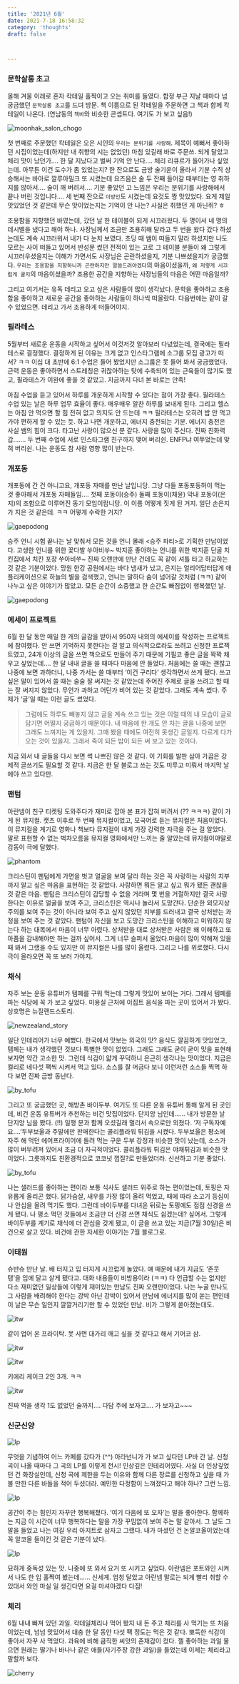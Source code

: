 ```yaml
---
title: '2021년 6월'
date: 2021-7-18 16:58:32
category: 'thoughts'
draft: false



---
```


### 문학살롱 초고

올해 겨울 이래로 혼자 칵테일 홀짝이고 오는 취미를 들였다. 합정 부근 지날 때마다 넘 궁금했던  `문학살롱 초고`를 드뎌 방문. 책 이름으로 된 칵테일을 주문하면 그 책과 함께 칵테일이 나온다. (연남동의 `책바`와 비슷한 콘셉트다. 여기도 가 보고 싶음!)

![moonhak_salon_chogo](./images/chogo.png)

첫 번째로 주문했던 칵테일은 오은 시인의 `우리는 분위기를 사랑해`. 제목이 예뻐서 좋아하던 시집이었는데(하지만 내 취향의 시는 없었던) 마침 있길래 바로 주문쓰. 되게 달았고 체리 맛이 났던가.... 한 달 지났다고 벌써 기억 안 난다.... 체리 리큐르가 들어가나 싶었는데. 아무튼 이건 도수가 좀 있었는지? 한 잔으로도 금방 술기운이 올라서 기분 수직 상승해서는 바아로 깔루아밀크 또 시켰는데 요즈음은 술 두 잔째 들어갈 때부터는 영 취하지를 않아서.... 술이 깨 버려서.... 기분 좋았던 고 느낌은 우리는 분위기를 사랑해에서 끝나 버린 것입니다.... 세 번째 잔으로 `이방인`도 시켰는데 요것도 짱 맛있었다. 요게 제일 맛있었던 것 같은데 무슨 맛이었는지는 기억이 안 나는? 사실은 취했던 게 아닌쥐? ㅎ

조용함을 지향했던 바였는데, 갔던 날 한 테이블이 되게 시끄러웠다. 두 명이서 네 명의 데시벨을 냈다고 해야 하나. 사장님께서 조금만 조용히해 달라고 두 번을 왔다 갔다 하셨는데도 계속 시끄러워서 내가 다 눈치 보였다. 초딩 때 쌤이 떠들지 말라 하셨지만 나도 모르는 사이 떠들고 있어서 반성문 썼던 전적이 있는 고로 그 테이블 분들이 왜 그렇게 시끄러우셨을지는 이해가 가면서도 사장님은 곤란하셨을지, 기분 나쁘셨을지가 궁금했다. `우리는 조용함을 지향하니까 곤란하지만 말씀드려야겠다`의 마음이셨을까, `왜 저렇게 시끄럽게 굴지`의 마음이셨을까? 조용한 공간을 지향하는 사장님들의 마음은 어떤 마음일까?

그리고 여기서는 유독 데리고 오고 싶은 사람들이 많이 생각났다. 문학을 좋아하고 조용함을 좋아하고 새로운 공간을 좋아하는 사람들이 하나씩 떠올랐다. 다음번에는 같이 갈 수 있었으면. 데리고 가서 조용하게 떠들어야지.

### 필라테스

5월부터 새로운 운동을 시작하고 싶어서 이것저것 알아보러 다녔었는데, 결국에는 필라테스로 결정했다. 결정하게 된 이유는 크게 없고 인스타그램에 소그룹 모집 광고가 떠서? ㅋㅋ 이십 대 초반에 6:1 수업은 들어 봤었지만 소그룹은 못 들어 봐서 궁금했었다. 근력 운동은 좋아하면서 스트레칭은 귀찮아하는 탓에 수축되어 있는 근육들이 많기도 했고, 필라테스가 이완에 좋을 것 같았고. 지금까지 다녀 본 바로는 만족!

아침 수업을 듣고 있어서 하루를 개운하게 시작할 수 있다는 점이 가장 좋다. 필라테스 수업 있는 날은 하루 업무 효율이 좋다. 매우매우 알찬 하루를 보내게 된다. 그리고 헬스는 아침 안 먹으면 할 힘 전혀 없고 의지도 안 드는데 ㅋㅋ 필라테스는 오히려 밥 안 먹고 가야 편하게 할 수 있는 듯. 하고 나면 개운하고, 에너지 충전되는 기분. 에너지 충전은 사실 쌤의 힘이 크다. 타고난 사랑이 많으신 분 같다. 사랑을 많이 주신다. 진짜 친화력 갑....... 두 번째 수업에 서로 인스타그램 친구까지 맺어 버리쉰. ENFP냐 여쭈었는데 맞혀 버리쉰. 나는 운동도 참 사람 영향 많이 받는다.

### 개포동

개포동에 간 건 아니고요, 개포동 자매를 만난 날입니당. 그냥 다들 포동포동허이 먹는 것 좋아해서 개포동 자매들임.... 첫째 포동이(승주) 둘째 포동이(채윤) 막내 포동이(은지)의 조합으로 이루어진 동기 모임이랍니당. 이 이름 어떻게 짓게 된 거지. 일단 손은지가 지은 것 같은데. ㅋㅋ 어떻게 수락한 거지?

![gaepodong](./images/mangwon_2.png)

승주 언니 시험 끝나는 날 맞춰서 모든 것을 언니 몰래 <승주 파티>로 기획한 만남이었다. 고생한 언니를 위한 꽃다발 쑤아비쑤~ 박지훈 좋아하는 언니를 위한 박지훈 단골 치킨집에서 치킨 포장 쑤아비쑤~ 진짜 오랜만에 만난 건데도 꼭 같이 셔틀 타고 하교하는 것 같은 기분이었다. 망원 한강 공원에서는 바다 냄새가 났고, 은지는 얼리어답터답게 애플리케이션으로 하늘의 별을 검색했고, 언니는 말하다 숨이 넘어갈 것처럼 (ㅋㅋ) 같이 나누고 싶은 이야기가 많았고. 모든 순간이 소중했고 한 순간도 빠짐없이 행복했던 날.

![gaepodong](./images/mangwon.png)

### 에세이 프로젝트
6월 한 달 동안 매일 한 개의 글감을 받아서 950자 내외의 에세이를 작성하는 프로젝트에 참여했다. 안 쓰면 기억하지 못한다는 걸 알고 의식적으로라도 쓰려고 신청한 프로젝트였고, 24개 이상의 글을 쓰면 책으로도 만들어 주기 때문에 기필코 좋은 글을 꽉꽉 채우고 싶었는데…. 한 달 내내 글을 쓸 때마다 마음에 안 들었다. 처음에는 쓸 때는 괜찮고 나중에 보면 과하더니, 나중 가서는 쓸 때부터 ‘이건 구리다’ 생각하면서 쓰게 됐다. 쓰고 싶은 말이 있어서 쓸 때는 술술 잘 써지는 것 같았는데 주어진 주제로 글을 쓰려고 할 때는 잘 써지지 않았다. 무언가 과하고 어딘가 비어 있는 것 같았다. 그래도 계속 썼다. 주제가 ‘글’일 때는 이런 글도 썼었다.

> 그럼에도 하루도 빼놓지 않고 글을 계속 쓰고 있는 것은 이럴 때의 내 모습이 글로 담기면 어떨지 궁금하기 때문이다. 내 마음에 한 개도 안 차는 글을 나중에 보면 그래도 느껴지는 게 있을지. 그때 봤을 때에도 여전히 못생긴 글일지. 다르게 다가오는 것이 있을지. 그래서 죽이 되든 밥이 되든 써 보고 있는 것이다.

지금 와서 내 글들을 다시 보면 썩 나쁘진 않은 것 같다. 이 기회를 발판 삼아 가끔은 강제적 글쓰기도 필요할 것 같다. 지금은 한 달 블로그 쓰는 것도 미루고 미뤄서 마지막 날에야 쓰고 있다만.

### 팬텀

아란넴이 친구 티켓팅 도와주다가 재미로 잡아 본 표가 잡혀 버려서 (?? ㅋㅋㅋ) 같이 가게 된 뮤지컬. 캣츠 이후로 두 번째 뮤지컬이었고, 모국어로 듣는 뮤지컬은 처음이었다. 이 뮤지컬을 계기로 영화나 책보다 뮤지컬이 내게 가장 강력한 자극을 주는 걸 알았다. 말로 표현할 수 없는 벅차오름을 뮤지컬 영화에서만 느끼는 줄 알았는데 뮤지컬이야말로 감동이 극에 달했다.

![phantom](./images/phantom.png)

크리스틴이 팬텀에게 가면을 벗고 얼굴을 보여 달라 하는 것은 꼭 사랑하는 사람의 치부까지 알고 싶은 마음을 표현하는 것 같았다. 사랑하면 뭐든 알고 싶고 뭐가 됐든 괜찮을 것 같은 마음. 팬텀은 크리스틴이 감당할 수 없을 거라며 몇 번을 거절하지만 결국 사랑한다는 이유로 얼굴을 보여 주고, 크리스틴은 역시나 놀라서 도망간다. 단순한 외모지상주의를 보여 주는 것이 아니라 보여 주고 싶지 않았던 치부를 드러내고 결국 상처받는 과정을 보여 주는 것 같았다. 팬텀이 자신을 보고 도망간 크리스틴을 이해하고 미워하지 않는다 하는 대목에서 마음이 너무 아렸다. 상처받을 대로 상처받은 사람은 왜 이해하고 또 아픔을 감내해야만 하는 걸까 싶어서. 그게 너무 슬퍼서 울었다.마음이 많이 약해져 있을 때 봐서 그랬을 수도 있지만 이 뮤지컬은 나를 많이 울렸다. 그리고 나를 위로했다. 다시 극이 올라오면 꼭 또 보러 가야지.

### 채식

자주 보는 운동 유튜버가 템페를 구워 먹는데 그렇게 맛있어 보이는 거다. 그래서 템페를 파는 식당에 꼭 가 보고 싶었다. 미용실 근처에 이집트 음식을 파는 곳이 있어서 가 봤다. 상호명은 뉴질랜드스토리.

![newzealand_story](./images/newzealand_story.png)

일단 인테리어가 너무 예뻤다. 한국에서 맛보는 외국의 맛? 음식도 깔끔하게 맛있었고, 템페는 내가 생각했던 것보다 특별한 맛이 없었다. 그래도 그래도 굳이 굳이 맛을 표현해 보자면 약간 고소한 맛. 그런데 식감이 얇게 꾸덕하니 은근히 생각나는 맛이었다. 지금은 컬리로 네다섯 팩씩 시켜서 먹고 있다. 소스를 잘 머금다 보니 이런저런 소스들 찍먹 하다 보면 진짜 금방 동난다.

![by_tofu](./images/by_tofu.png)

그리고 또 궁금했던 곳, 해방촌 바이두부. 여기도 또 다른 운동 유튜버 통해 알게 된 곳인데, 비건 운동 유튜버가 추천하는 비건 맛집이었다. 단지앙 님인데…… 내가 방문한 날 단지앙 님을 봤다. (!!) 일행 분과 함께 오셨길래 멀리서 속으로만 외쳤다. ‘저 구독자예요….’두부보울과 주말에만 판매한다는 콜리플라워 튀김을 시켰다. 두부보울은 평소에 자주 해 먹던 에어프라이어에 돌려 먹는 구운 두부 강정과 비슷한 맛이 났는데, 소스가 많이 버무려져 있어서 조금 더 자극적이었다. 콜리플라워 튀김은 야채튀김과 비슷한 맛이었다. 그릇까지도 친환경적으로 코코넛 껍질?로 만들었더라. 신선하고 기분 좋았다.

![by_tofu](./images/by_tofu2.png)

나는 샐러드를 좋아하는 편이라 보통 식사도 샐러드 위주로 하는 편이었는데, 토핑은 자유롭게 올리곤 했다. 닭가슴살, 새우를 가장 많이 올려 먹었고, 때에 따라 소고기 등심이나 안심을 올려 먹기도 했다. 그런데 바이두부를 다녀온 뒤로는 토핑에도 점점 신경을 쓰게 됐다. 나 평소 먹던 것들에서 조금만 더 신경 쓰면 채식도 쉽겠는데? 싶어서. 그렇게 바이두부를 계기로 채식에 더 관심을 갖게 됐고, 이 글을 쓰고 있는 지금(7월 30일)은 비건으로 살고 있다. 비건에 관한 자세한 이야기는 7월 블로그로.

### 이태원

슈반슈 만난 날. 배 터지고 입 터지게 시끄럽게 놀았다. 얘 때문에 내가 지금도 ‘존웃탱’을 입에 달고 살게 됐다고. 대화 내용들이 비방용이라 (ㅋㅋ) 다 언급할 수는 없지만 다소 재미없던 일상들에 이렇게 재미있는 만남도 진짜 오랜만이었다. 나는 누굴 만나도 그 사람을 배려해야 한다는 강박 아닌 강박이 있어서 만남에 에너지를 많이 쏟는 편인데 이 날은 무슨 일인지 깔깔거리기만 할 수 있었던 만남. 비가 그렇게 쏟아졌는데도.

![itw](./images/itw_4.png)

같이 업어 온 프라이탁. 못 사면 대가리 깨고 싶을 것 같다고 해서 기어코 삼.

![itw](./images/itw_1.png)

![itw](./images/itw_2.png)

키에리 케이크 2인 3개. ㅋㅋ

![itw](./images/itw_3.png)

진짜 먹을 생각 1도 없었던 술까지…. 다담 주에 보자고…. 가 보자고~~~

### 신군신양

![lp](./images/lp_1.png)

무엇을 기념하여 어느 카페를 갔다가 (^^) 아라넌니가 가 보고 싶다던 LP바 간 날. 신청 곡이 나올 때마다 그 곡의 LP를 이렇게 전시! 인상깊은 인테리어였다. 사실 더 인상깊었던 건 화장실인데, 신청 곡에 제한을 두는 이유와 함께 다른 장르를 신청하고 싶을 때 가 볼 만한 다른 바들을 적어 두셨더라. 예민한 다정함이 느껴졌다고 해야 하나? 그런 느낌.

![lp](./images/lp_2.png)

공간이 주는 힘인지 자꾸만 행복해졌다. ‘여기 다음에 또 오자’는 말을 좋아한다. 함께하는 지금 이 시간이 너무 행복하다는 말을 가장 꾸밈없이 보여 주는 말 같아서. 그 날도 그 말을 들었고 나는 여길 우리 아지트로 삼자고 그랬다. 내가 마셨던 건 논알코올이었는데 꼭 알코올 들이킨 것 같은 기분이 났다.

![lp](./images/lp_3.png)

묘하게 중독성 있는 맛. 나중에 또 와서 요거 또 시키고 싶었다. 아란넴은 포트와인 시켜서 나도 한 입 홀짝여 봤는데…… 신세계. 엄청 달았고 아란넴 말로는 되게 빨리 취할 수 있대서 와인 마실 일 생긴다면 요걸 마셔야겠다 다짐!

### 체리

6월 내내 빠져 있던 과일. 칵테일체리나 먹어 봤지 내 돈 주고 체리를 사 먹기는 또 처음이었는데, 넘넘 맛있어서 대충 한 달 동안 다섯 팩 정도는 먹은 것 같다. 뽀득한 식감이 좋아서 자꾸 사 먹었다. 과육에 비해 큼직한 씨앗의 존재감이 컸다. 젤 좋아하는 과일 물으면 원래는 딸기나 바나나 같은 애들(자기주장 강한 과일)을 들었는데 이제는 체리라고 말할까 보다.

![cherry](./images/cherry.png)

